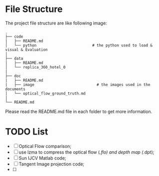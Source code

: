 # File Structure

The project file structure are like following image:

```
.
├── code
|   ├── README.md
│   └── python                         # the python used to load & visual & Evaluation
│
├── data
|   ├── README.md
│   └── replica_360_hotel_0 
|
├── doc
|   ├── README.md
|   ├── image                            # the images used in the documents
│   └── optical_flow_ground_truth.md   
|
└── README.md
```

Please read the README.md file in each folder to get more information.

# TODO List

- [ ] Optical Flow comparison;
- [ ] use lzma to compress the optical flow (*.flo) and depth map (*.dpt);
- [ ] Sun IJCV Matlab code;
- [ ] Tangent Image projection code;
- [ ] 